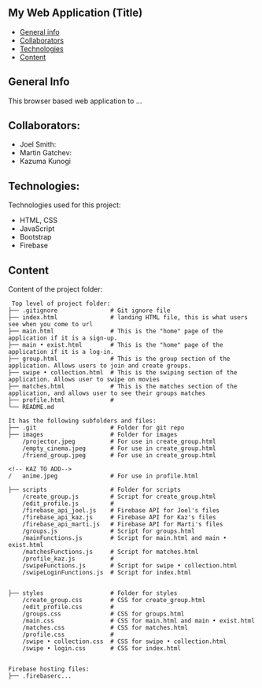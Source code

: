 ## My Web Application (Title)

* [General info](#general-info)
* [Collaborators](#collaborators)
* [Technologies](#technologies)
* [Content](#content)

## General Info
This browser based web application to ...

## Collaborators:
* Joel Smith:
* Martin Gatchev:
* Kazuma Kunogi

## Technologies:
Technologies used for this project:
* HTML, CSS
* JavaScript
* Bootstrap 
* Firebase


## Content
Content of the project folder:

```
 Top level of project folder: 
├── .gitignore               # Git ignore file
├── index.html               # landing HTML file, this is what users see when you come to url
├── main.html                # This is the "home" page of the application if it is a sign-up.
├── main • exist.html        # This is the "home" page of the application if it is a log-in.
├── group.html               # This is the group section of the application. Allows users to join and create groups.
├── swipe • collection.html  # This is the swiping section of the application. Allows user to swipe on movies
├── matches.html             # This is the matches section of the application, and allows user to see their groups matches
├── profile.html             # 
└── README.md

It has the following subfolders and files:
├── .git                     # Folder for git repo
├── images                   # Folder for images
    /projector.jpeg          # For use in create_group.html
    /empty_cinema.jpeg       # For use in create_group.html
    /friend_group.jpeg       # For use in create_group.html
    
<!-- KAZ TO ADD-->
/   anime.jpeg               # For use in profile.html

├── scripts                  # Folder for scripts
    /create_group.js         # Script for create_group.html
    /edit_profile.js         #  
    /firebase_api_joel.js    # Firebase API for Joel's files
    /firebase_api_kaz.js     # Firebase API for Kaz's files
    /firebase_api_marti.js   # Firebase API for Marti's files
    /groups.js               # Script for groups.html
    /mainFunctions.js        # Script for main.html and main • exist.html
    /matchesFunctions.js     # Script for matches.html
    /profile_kaz.js          # 
    /swipeFunctions.js       # Script for swipe • collection.html
    /swipeLoginFunctions.js  # Script for index.html


├── styles                   # Folder for styles
    /create_group.css        # CSS for create_group.html
    /edit_profile.css        #  
    /groups.css              # CSS for groups.html  
    /main.css                # CSS for main.html and main • exist.html
    /matches.css             # CSS for matches.html
    /profile.css             #
    /swipe • collection.css  # CSS for swipe • collection.html
    /swipe • login.css       # CSS for index.html


Firebase hosting files: 
├── .firebaserc...


```

